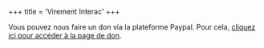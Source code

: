 +++
title = 'Virement Interac'
+++


Vous pouvez nous faire un don via la plateforme Paypal. Pour cela, [cliquez ici pour accéder à la page de don](https://www.paypal.com/donate/?hosted_button_id=W5RWYT8QGTPPY).